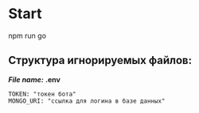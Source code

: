 # Start
npm run go


## Структура игнорируемых файлов:
***File name:*** **.env**
```
TOKEN: "токен бота"  
MONGO_URI: "ссылка для логина в базе данных"
